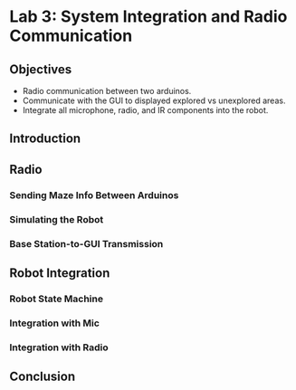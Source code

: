 # Lab 3: System Integration and Radio Communication

## Objectives
* Radio communication between two arduinos.
* Communicate with the GUI to displayed explored vs unexplored areas.
* Integrate all microphone, radio, and IR components into the robot.

## Introduction

## Radio


### Sending Maze Info Between Arduinos

### Simulating the Robot


### Base Station-to-GUI Transmission


## Robot Integration

### Robot State Machine

### Integration with Mic

### Integration with Radio

## Conclusion 
